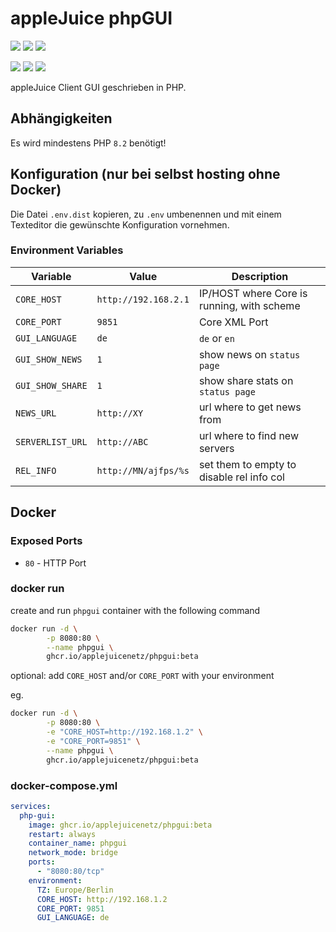 # appleJuice phpGUI

![](https://img.shields.io/github/release/applejuicenetz/phpgui.svg)
![](https://img.shields.io/github/downloads/applejuicenetz/phpgui/total)
![](https://img.shields.io/github/license/applejuicenetz/phpgui.svg)

![](https://github.com/applejuicenetz/phpgui/actions/workflows/container.yml/badge.svg)
![](https://img.shields.io/docker/pulls/applejuicenetz/phpgui)
![](https://img.shields.io/docker/image-size/applejuicenetz/phpgui)

appleJuice Client GUI geschrieben in PHP.

## Abhängigkeiten

Es wird mindestens PHP `8.2` benötigt!

## Konfiguration (nur bei selbst hosting ohne Docker)

Die Datei `.env.dist` kopieren, zu `.env` umbenennen und mit einem Texteditor die gewünschte Konfiguration vornehmen.

### Environment Variables

| Variable             | Value                | Description                                |
|----------------------|----------------------|--------------------------------------------|
| `CORE_HOST`          | `http://192.168.2.1` | IP/HOST where Core is running, with scheme |
| `CORE_PORT`          | `9851`               | Core XML Port                              |
| `GUI_LANGUAGE`       | `de`                 | `de` or `en`                               |
| `GUI_SHOW_NEWS`      | `1`                  | show news on `status page`                 |
| `GUI_SHOW_SHARE`     | `1`                  | show share stats on `status page`          |
| `NEWS_URL`           | `http://XY`          | url where to get news from                 |
| `SERVERLIST_URL`     | `http://ABC`         | url where to find new servers              |
| `REL_INFO`           | `http://MN/ajfps/%s` | set them to empty to disable rel info col  |

## Docker

### Exposed Ports

- `80` - HTTP Port

### docker run

create and run `phpgui` container with the following command

```bash
docker run -d \
        -p 8080:80 \
        --name phpgui \
        ghcr.io/applejuicenetz/phpgui:beta
```

optional: add `CORE_HOST` and/or `CORE_PORT` with your environment

eg.

```bash
docker run -d \
        -p 8080:80 \
        -e "CORE_HOST=http://192.168.1.2" \
        -e "CORE_PORT=9851" \
        --name phpgui \
        ghcr.io/applejuicenetz/phpgui:beta
```

### docker-compose.yml

```yaml
services:
  php-gui:
    image: ghcr.io/applejuicenetz/phpgui:beta
    restart: always
    container_name: phpgui
    network_mode: bridge
    ports:
      - "8080:80/tcp"
    environment:
      TZ: Europe/Berlin
      CORE_HOST: http://192.168.1.2
      CORE_PORT: 9851
      GUI_LANGUAGE: de
```
